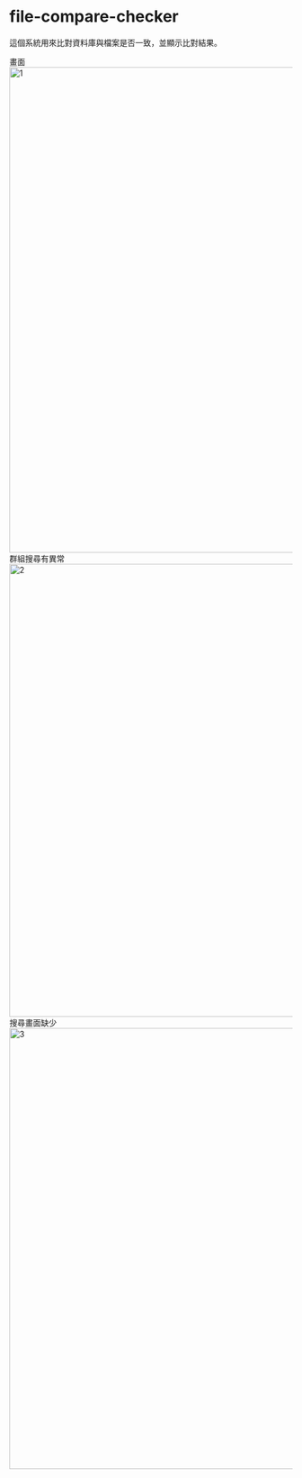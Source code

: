 # file-compare-checker
這個系統用來比對資料庫與檔案是否一致，並顯示比對結果。

畫面
<img width="862" alt="1" src="https://github.com/user-attachments/assets/5975bfa0-de20-4dab-87b8-31183a7424eb" />
群組搜尋有異常
<img width="804" alt="2" src="https://github.com/user-attachments/assets/69661307-a01b-48e1-af5f-fc40bd683e04" />
搜尋畫面缺少
<img width="783" alt="3" src="https://github.com/user-attachments/assets/8d6376ab-09d5-460c-b7cb-d0cbd6564bb8" />
